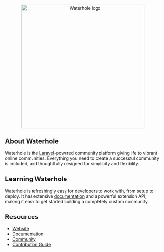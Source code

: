 <p align="center">
    <img src="https://waterhole.dev/images/waterhole-logo.svg" width="400" alt="Waterhole logo" />
</p>

## About Waterhole

Waterhole is the [Laravel](https://laravel.com)-powered community platform giving life to vibrant online communities. Everything you need to create a successful community is included, and thoughtfully designed for simplicity and flexibility.

## Learning Waterhole

Waterhole is refreshingly easy for developers to work with, from setup to deploy. It has extensive [documentation][docs] and a powerful extension API, making it easy to get started building a completely custom community.

## Resources

- [Website](https://waterhole.dev)
- [Documentation][docs]
- [Community](https://waterhole.dev/community)
- [Contribution Guide](https://waterhole.dev/docs/contributing)

[docs]: https://waterhole.dev/docs